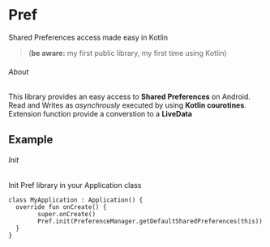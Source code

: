 # Pref
Shared Preferences access made easy in Kotlin
> (**be aware:** my first public library, my first time using Kotlin)

###### About 
This library provides an easy access to **Shared Preferences** on Android.
Read and Writes as *asynchrously* executed by using **Kotlin courotines**.
Extension function provide a converstion to a **LiveData** 

## Example
###### Init 
Init Pref library in your Application class
```
class MyApplication : Application() {
  override fun onCreate() {
        super.onCreate()
        Pref.init(PreferenceManager.getDefaultSharedPreferences(this))
  }
}
```


